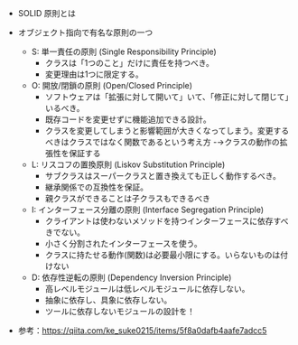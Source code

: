 - SOLID 原則とは
- オブジェクト指向で有名な原則の一つ
    - S: 単一責任の原則 (Single Responsibility Principle)
        - クラスは「1つのこと」だけに責任を持つべき。
        - 変更理由は1つに限定する。
    - O: 開放/閉鎖の原則 (Open/Closed Principle)
        - ソフトウェアは「拡張に対して開いて」いて、「修正に対して閉じて」いるべき。
        - 既存コードを変更せずに機能追加できる設計。
        - クラスを変更してしまうと影響範囲が大きくなってしまう。変更するべきはクラスではなく関数であるという考え方
        -→クラスの動作の拡張性を保証する
    - L: リスコフの置換原則 (Liskov Substitution Principle)
        - サブクラスはスーパークラスと置き換えても正しく動作するべき。
        - 継承関係での互換性を保証。
        - 親クラスができることは子クラスもできるべき
    - I: インターフェース分離の原則 (Interface Segregation Principle)
        - クライアントは使わないメソッドを持つインターフェースに依存すべきでない。
        - 小さく分割されたインターフェースを使う。
        - クラスに持たせる動作(関数)は必要最小限にする。いらないものは付けない
    - D: 依存性逆転の原則 (Dependency Inversion Principle)
        - 高レベルモジュールは低レベルモジュールに依存しない。
        - 抽象に依存し、具象に依存しない。
        - ツールに依存しないモジュールの設計を！

- 参考：https://qiita.com/ke_suke0215/items/5f8a0dafb4aafe7adcc5
    
    
    
